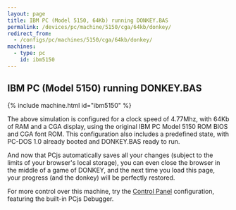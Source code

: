 ```yaml
---
layout: page
title: IBM PC (Model 5150, 64Kb) running DONKEY.BAS
permalink: /devices/pc/machine/5150/cga/64kb/donkey/
redirect_from:
  - /configs/pc/machines/5150/cga/64kb/donkey/
machines:
  - type: pc
    id: ibm5150
---
```


IBM PC (Model 5150) running DONKEY.BAS
---

{% include machine.html id="ibm5150" %}

The above simulation is configured for a clock speed of 4.77Mhz, with 64Kb of RAM and a CGA display,
using the original IBM PC Model 5150 ROM BIOS and CGA font ROM.  This configuration also includes a
predefined state, with PC-DOS 1.0 already booted and DONKEY.BAS ready to run.

And now that PCjs automatically saves all your changes (subject to the limits of your browser's local
storage), you can even close the browser in the middle of a game of DONKEY, and the next time you load
this page, your progress (and the donkey) will be perfectly restored.

For more control over this machine, try the [Control Panel](debugger/) configuration, featuring the
built-in PCjs Debugger.
